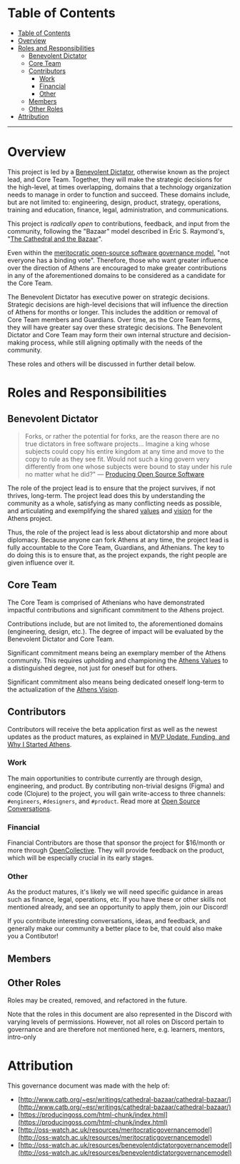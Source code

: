 # Table of Contents

- [Table of Contents](#table-of-contents)
- [Overview](#overview)
- [Roles and Responsibilities](#roles-and-responsibilities)
  * [Benevolent Dictator](#benevolent-dictator)
  * [Core Team](#core-team)
  * [Contributors](#contributors)
    + [Work](#work)
    + [Financial](#financial)
    + [Other](#other)
  * [Members](#members)
  * [Other Roles](#other-roles)
- [Attribution](#attribution)

---

# Overview

This project is led by a [Benevolent Dictator](http://oss-watch.ac.uk/resources/benevolentdictatorgovernancemodel), otherwise known as the project lead, and Core Team. Together, they will make the strategic decisions for the high-level, at times overlapping, domains that a technology organization needs to manage in order to function and succeed. These domains include, but are not limited to: engineering, design, product, strategy, operations, training and education, finance, legal, administration, and communications.

This project is *radically open* to contributions, feedback, and input from the community, following the "Bazaar" model described in Eric S. Raymond's, "[The Cathedral and the Bazaar](http://www.catb.org/~esr/writings/cathedral-bazaar/cathedral-bazaar/index.html#catbmain)".

Even within the [meritocratic open-source software governance model](http://oss-watch.ac.uk/resources/meritocraticgovernancemodel), "not everyone has a binding vote". Therefore, those who want greater influence over the direction of Athens are encouraged to make greater contributions in any of the aforementioned domains to be considered as a candidate for the Core Team.

The Benevolent Dictator has executive power on strategic decisions. Strategic decisions are high-level decisions that will influence the direction of Athens for months or longer. This includes the addition or removal of Core Team members and Guardians. Over time, as the Core Team forms, they will have greater say over these strategic decisions. The Benevolent Dictator and Core Team may form their own internal structure and decision-making process, while still aligning optimally with the needs of the community.

These roles and others will be discussed in further detail below.

# Roles and Responsibilities

## Benevolent Dictator

> Forks, or rather the potential for forks, are the reason there are no true dictators in free software projects... Imagine a king whose subjects could copy his entire kingdom at any time and move to the copy to rule as they see fit. Would not such a king govern very differently from one whose subjects were bound to stay under his rule no matter what he did?" — [Producing Open Source Software](https://producingoss.com/html-chunk/social-infrastructure.html#benevolent-dictator-qualifications)

The role of the project lead is to ensure that the project survives, if not thrives, long-term. The project lead does this by understanding the community as a whole, satisfying as many conflicting needs as possible, and articulating and exemplifying the shared [values]((https://github.com/athensresearch/athens/blob/master/CODE_OF_CONDUCT.md)) and [vision](https://github.com/athensresearch/athens/blob/master/VISION.md) for the Athens project.

Thus, the role of the project lead is less about dictatorship and more about diplomacy. Because anyone can fork Athens at any time, the project lead is fully accountable to the Core Team, Guardians, and Athenians. The key to do doing this is to ensure that, as the project expands, the right people are given influence over it.

## Core Team

The Core Team is comprised of Athenians who have demonstrated impactful contributions and significant commitment to the Athens project.

Contributions include, but are not limited to, the aforementioned domains (engineering, design, etc.). The degree of impact will be evaluated by the Benevolent Dictator and Core Team.

Significant commitment means being an exemplary member of the Athens community. This requires upholding and championing the [Athens Values](https://github.com/athensresearch/athens/blob/master/CODE_OF_CONDUCT.md) to a distinguished degree, not just for oneself but for others.

Significant commitment also means being dedicated oneself long-term to the actualization of the [Athens Vision](https://github.com/athensresearch/athens/blob/master/VISION.md).

## Contributors

Contributors will receive the beta application first as well as the newest updates as the product matures, as explained in [MVP Update, Funding, and Why I Started Athens](https://www.notion.so/MVP-Update-Funding-and-Why-I-Started-Athens-e68822f0c3654660ae621cdcbf932bc4).

### Work

The main opportunities to contribute currently are through design, engineering, and product. By contributing non-trivial designs (Figma) and code (Clojure) to the project, you will gain write-access to three channels: `#engineers`, `#designers`, and `#product`. Read more at [Open Source Conversations](https://www.notion.so/athensresearch/Open-Source-Conversations-Discord-a8c959de3b194cefadd48b497fc12079).

### Financial

Financial Contributors are those that sponsor the project for $16/month or more through [OpenCollective](https://opencollective.com/athens). They will provide feedback on the product, which will be especially crucial in its early stages.

### Other

As the product matures, it's likely we will need specific guidance in areas such as finance, legal, operations, etc. If you have these or other skills not mentioned already, and see an opportunity to apply them, join our Discord!

If you contribute interesting conversations, ideas, and feedback, and generally make our community a better place to be, that could also make you a Contibutor!


## Members


## Other Roles

Roles may be created, removed, and refactored in the future.

Note that the roles in this document are also represented in the Discord with varying levels of permissions. However, not all roles on Discord pertain to governance and are therefore not mentioned here, e.g. learners, mentors, intro-only

# Attribution

This governance document was made with the help of:

- [http://www.catb.org/~esr/writings/cathedral-bazaar/cathedral-bazaar/](http://www.catb.org/~esr/writings/cathedral-bazaar/cathedral-bazaar/)
- [https://producingoss.com/html-chunk/index.html](https://producingoss.com/html-chunk/index.html)
- [http://oss-watch.ac.uk/resources/meritocraticgovernancemodel](http://oss-watch.ac.uk/resources/meritocraticgovernancemodel)
- [http://oss-watch.ac.uk/resources/benevolentdictatorgovernancemodel](http://oss-watch.ac.uk/resources/benevolentdictatorgovernancemodel)
